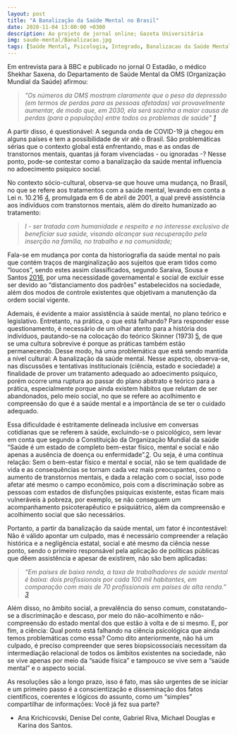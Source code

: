 ```yaml
---
layout: post
title: "A Banalização da Saúde Mental no Brasil"
date: 2020-11-04 13:00:00 +0300
description: Ao projeto de jornal online; Gazeta Universitária
img: saude-mental/Banalizacao.jpg
tags: [Saúde Mental, Psicologia, Integrado, Banalizacao da Saúde Mental, OMS, Brasil] 
---
```

Em entrevista para à BBC e publicado no jornal O Estadão, o médico Shekhar Saxena, do Departamento de Saúde Mental da OMS (Organização Mundial da Saúde) afirmou: 

> 
>
> <cite> "Os números da OMS mostram claramente que o peso da depressão (em termos de perdas para as pessoas afetadas) vai provavelmente aumentar, de modo que, em 2030, ela será sozinha a maior causa de perdas (para a população) entre todos os problemas de saúde" [1](https://saude.estadao.com.br/noticias/geral,oms-depressao-sera-doenca-mais-comum-do-mundo-em-2030,428526) </cite>


A partir disso, é questionável: A segunda onda de COVID-19 já chegou em alguns países e tem a possibilidade de vir até o Brasil. São problemáticas sérias que o contexto global está enfrentando, mas e as ondas de transtornos mentais, quantas já foram vivenciadas - ou ignoradas -? Nesse ponto, pode-se contestar como a banalização da saúde mental influencia no adoecimento psíquico social.

No contexto sócio-cultural, observa-se que houve uma mudança, no Brasil, no que se refere aos tratamentos com a saúde mental, levando em conta a Lei n. 10.216 [4](http://www.planalto.gov.br/ccivil_03/leis/leis_2001/l10216.htm), promulgada em 6 de abril de 2001, a qual prevê assistência aos indivíduos com transtornos mentais, além do direito humanizado ao tratamento:

> 
>
> <cite> I - ser tratada com humanidade e respeito e no interesse exclusivo de beneficiar sua saúde, visando alcançar sua recuperação pela inserção na família, no trabalho e na comunidade; </cite>

Fala-se em mudança por conta da historiografia da saúde mental no país que contém traços de marginalização aos sujeitos que eram tidos como “loucos”, sendo estes assim classificados, segundo Saraiva, Sousa e Santos [2016](http://coopex.fiponline.edu.br/pdf/cliente=3-461bb51bcf9f8f11187607cc90b75f9a.pdf), por uma necessidade governamental e social de excluir esse ser devido ao “distanciamento dos padrões” estabelecidos na sociedade, além dos modos de controle existentes que objetivam a manutenção da ordem social vigente.  

Ademais, é evidente a maior assistência à saúde mental, no plano teórico e legislativo. Entretanto, na prática, o que está falhando? Para responder esse questionamento, é necessário de um olhar atento para a história dos indivíduos, pautando-se na colocação do teórico Skinner (1973) [5](http://pepsic.bvsalud.org/pdf/rbtcc/v9n1/v9n1a10.pdf), de que se uma cultura sobrevive é porque as práticas também estão permanecendo. Desse modo, há uma problemática que está sendo mantida a nível cultural: A banalização da saúde mental. Nesse aspecto, observa-se, nas discussões e tentativas institucionais (ciência, estado e sociedade) a finalidade de prover um tratamento adequado ao adoecimento psíquico, porém ocorre uma ruptura ao passar do plano abstrato e teórico para a prática, especialmente porque ainda existem hábitos que relutam de ser abandonados, pelo meio social, no que se refere ao acolhimento e compreensão do que é a saúde mental e a importância de se ter o cuidado adequado.

Essa dificuldade é estritamente delineada inclusive em conversas cotidianas que se referem à saúde, excluindo-se o psicológico, sem levar em conta que segundo a Constituição da Organização Mundial da saúde “Saúde é um estado de completo bem-estar físico, mental e social e não apenas a ausência de doença ou enfermidade”.[2](https://apps.who.int/iris/bitstream/handle/10665/89966/9789241506021_eng.pdf;jsessionid=55AD72F9107D1FFE24B849988DDF0717?sequence=1). Ou seja, é uma contínua relação: Sem o bem-estar físico e mental e social, não se tem qualidade de vida e as consequências se tornam cada vez mais preocupantes, como o aumento de transtornos mentais, e dada a relação com o social, isso pode afetar até mesmo o campo econômico, pois com a discriminação sobre as pessoas com estados de disfunções psiquícas existente, estas ficam mais vulneráveis à pobreza, por exemplo, se não conseguem um acompanhamento psicoterapêutico e psiquiátrico, além da compreensão e acolhimento social que são necessários. 

Portanto, a partir da banalização da saúde mental, um fator é incontestável: Não é válido apontar um culpado, mas é necessário compreender a relação histórica e a negligência estatal, social e até mesmo da ciência nesse ponto, sendo o primeiro responsável pela aplicação de políticas públicas que dêem assistência e apesar de existirem, não são bem aplicadas: 


> 
>
> <cite> “Em países de baixa renda, a taxa de trabalhadores de saúde mental é baixa: dois profissionais por cada 100 mil habitantes, em comparação com mais de 70 profissionais em países de alta renda.” [3](https://www.scielo.br/pdf/rlpf/v11n1/a03v11n1.pdf) </cite>


Além disso, no âmbito social, a prevalência do senso comum, constatando-se a discriminação e descaso, por meio do não-acolhimento e não-compreensão do estado mental dos que estão à volta e de si mesmo. E, por fim, a ciência: Qual ponto está falhando na ciência psicológica que ainda temos problemáticas como essa? Como dito anteriormente, não há um culpado, é preciso compreender que seres biopsicossociais necessitam da intermediação relacional de todos os âmbitos existentes na sociedade, não se vive apenas por meio da “saúde física” e tampouco se vive sem a “saúde mental” e o aspecto social. 

As  resoluções são a longo prazo, isso é fato, mas são urgentes de se iniciar e um primeiro passo é a conscientização e disseminação dos fatos científicos, coerentes e lógicos do assunto, como um “simples” compartilhar de informações: Você já fez sua parte?



- Ana Krichicovski, Denise Del conte, Gabriel Riva, Michael Douglas e Karina dos Santos.
